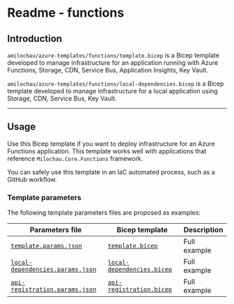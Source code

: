 # Readme - functions

## Introduction

`amilochau/azure-templates/functions/template.bicep` is a Bicep template developed to manage infrastructure for an application running with Azure Functions, Storage, CDN, Service Bus, Application Insights, Key Vault.

`amilochau/azure-templates/functions/local-dependencies.bicep` is a Bicep template developed to manage infrastructure for a local application using Storage, CDN, Service Bus, Key Vault.

---

## Usage

Use this Bicep template if you want to deploy infrastructure for an Azure Functions application. This template works well with applications that reference `Milochau.Core.Functions` framework.

You can safely use this template in an IaC automated process, such as a GitHub workflow.

### Template parameters

The following template parameters files are proposed as examples:

| Parameters file | Bicep template | Description |
| --------------- | -------------- | ----------- |
| [`template.params.json`](./template.params.json) | [`template.bicep`](./template.bicep) | Full example |
| [`local-dependencies.params.json`](./local-dependencies.params.json) | [`local-dependencies.bicep`](./local-dependencies.bicep) | Full example |
| [`api-registration.params.json`](./api-registration.params.json) | [`api-registration.bicep`](./api-registration.bicep) | Full example |
